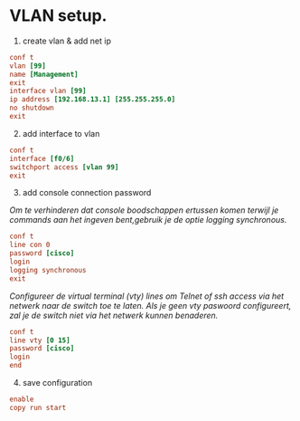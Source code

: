 # VLAN setup.

1. create vlan & add net ip

```ini 
conf t
vlan [99]
name [Management]
exit
interface vlan [99]
ip address [192.168.13.1] [255.255.255.0]
no shutdown
exit
```
2. add interface to vlan

```ini 
conf t
interface [f0/6]
switchport access [vlan 99]
exit
```
3. add console connection password

*Om te verhinderen dat console boodschappen ertussen komen terwijl je commands aan het ingeven bent,gebruik je de optie logging synchronous.*

```ini 
conf t
line con 0
password [cisco]
login
logging synchronous
exit
```
*Configureer de virtual terminal (vty) lines om Telnet of ssh access via het netwerk naar de switch toe te laten. Als je geen vty paswoord configureert, zal je de switch niet via het netwerk kunnen benaderen.*

```ini 
conf t
line vty [0 15]
password [cisco]
login
end
```

4. save configuration

```ini 
enable
copy run start
```
